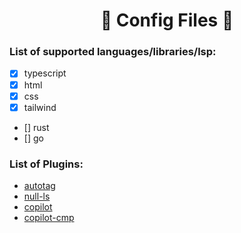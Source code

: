 <h1 align="center"> 🌸 Config Files 🌸 </h1>

### List of supported languages/libraries/lsp:
- [x] typescript
- [x] html
- [x] css
- [x] tailwind
- [] rust
- [] go

### List of Plugins:
- [autotag](https://github.com/windwp/nvim-ts-autotag)
- [null-ls](https://github.com/jose-elias-alvarez/null-ls.nvim) 
- [copilot](https://github.com/zbirenbaum/copilot.lua)
- [copilot-cmp](https://github.com/zbirenbaum/copilot-cmp)
